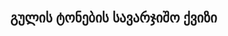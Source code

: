 <!DOCTYPE html>
<html lang="ka">
<head>
  <meta charset="UTF-8" />
  <meta name="viewport" content="width=device-width, initial-scale=1.0"/>
  <title>აუდიო ქვიზი - გულის ტონები</title>
  <style>
    body {
      font-family: sans-serif;
      max-width: 700px;
      margin: auto;
      padding: 20px;
    }
    .question {
      margin-bottom: 30px;
      padding: 20px;
      border: 1px solid #ccc;
      border-radius: 12px;
    }
    button {
      margin: 5px 0;
      display: block;
      padding: 10px;
      width: 100%;
      border-radius: 8px;
      border: 1px solid #888;
      cursor: pointer;
    }
    .correct {
      background-color: #c8f7c5;
    }
    .wrong {
      background-color: #f8d7da;
    }
    audio {
      margin: 10px 0;
    }
  </style>
</head>
<body>
<h2>გულის ტონების სავარჯიშო ქვიზი</h2>
<div id="quiz-container"></div>
<script>
const quizData = [
{
      audio: "audio/1.mp3",
      correct: "გულის მესამე ტონი",
      choices: ['გულის მესამე ტონი', 'გულის მე-4 ტონი', 'პირველი ტონის გახლეჩა', 'მეორე ტონის გახლეჩა-გაორება']
    },
{
      audio: "audio/2.mp3",
      correct: "გულის მე-4 ტონი",
      choices: ['გულის მე-4 ტონი', 'გულის მესამე ტონი', 'ტკაცუნა პირველი ტონი', 'ფუნქციური სისტოლური შუილი']
    },
{
      audio: "audio/3.mp3",
      correct: "პირველი ტონის გახლეჩა",
      choices: ['პირველი ტონის გახლეჩა', 'მეორე ტონის გახლეჩა-გაორება', 'პერიკარდიუმის ხახუნის ხმიანობა', 'ჰოლოსისტოლური შუილი']
    },
{
      audio: "audio/4.mp3",
      correct: "მეორე ტონის გახლეჩა-გაორება",
      choices: ['მეორე ტონის გახლეჩა-გაორება', 'პირველი ტონის გახლეჩა', 'გულის მესამე ტონი', 'კრეშჩენდო-დეკრეშჩენდო ტიპის სისტოლური შუილი, მეორე ტონის გაორება']
    },
{
      audio: "audio/5.mp3",
      correct: "პერიკარდიუმის ხახუნის ხმიანობა",
      choices: ['პერიკარდიუმის ხახუნის ხმიანობა', 'ტკაცუნა პირველი ტონი', 'მეორე ტონის შესუსტება და უხეში სისტოლური შუილი აორტაზე', 'ფუნქციური სისტოლური შუილი']
    },
{
      audio: "audio/6.mp3",
      correct: "ტკაცუნა პირველი ტონი",
      choices: ['ტკაცუნა პირველი ტონი', 'გულის მესამე ტონი', 'გულის მე-4 ტონი', 'მეორე ტონის შესუსტება და დეკრეშჩენდოს ტიპის დიასტოლური შუილი აორტაზე']
    },
{
      audio: "audio/7.mp3",
      correct: "მეორე ტონის შესუსტება და უხეში სისტოლური შუილი აორტაზე",
      choices: ['მეორე ტონის შესუსტება და უხეში სისტოლური შუილი აორტოზე', 'მეორე ტონის შესუსტება და დეკრეშჩენდოს ტიპის დიასტოლური შუილი აორტოზე', 'კრეშჩენდო-დეკრეშჩენდო ტიპის სისტოლური შუილი, მეორე ტონის გაორება', 'ჰოლოსისტოლური შუილი']
    },
{
      audio: "audio/8.mp3",
      correct: "მეორე ტონის შესუსტება და დეკრეშჩენდოს ტიპის დიასტოლური შუილი აორტაზე",
      choices: ['მეორე ტონის შესუსტება და დეკრეშჩენდოს ტიპის დიასტოლური შუილი აორტოზე', 'მეორე ტონის შესუსტება და უხეში სისტოლური შუილი აორტოზე', 'ფუნქციური სისტოლური შუილი', 'პერიკარდიუმის ხახუნის ხმიანობა']
    },
{
      audio: "audio/9.mp3",
      correct: "კრეშჩენდო-დეკრეშჩენდო ტიპის სისტოლური შუილი, მეორე ტონის გაორება",
      choices: ['კრეშჩენდო-დეკრეშჩენდო ტიპის სისტოლური შუილი, მეორე ტონის გაორება', 'ფუნქციური სისტოლური შუილი', 'ჰოლოსისტოლური შუილი', 'გულის მესამე ტონი']
    },
{
      audio: "audio/10.mp3",
      correct: "ფუნქციური სისტოლური შუილი",
      choices: ['ფუნქციური სისტოლური შუილი', 'ჰოლოსისტოლური შუილი', 'მეორე ტონის გახლეჩა-გაორება', 'ტკაცუნა პირველი ტონი']
    },
{
      audio: "audio/11.mp3",
      correct: "ჰოლოსისტოლური შუილი",
      choices: ['ჰოლოსისტოლური შუილი', 'ფუნქციური სისტოლური შუილი', 'პერიკარდიუმის ხახუნის ხმიანობა', 'მეორე ტონის შესუსტება და უხეში სისტოლური შუილი აორტოზე']
    },

];
const container = document.getElementById('quiz-container');
quizData.forEach((q, index) => {
  const div = document.createElement('div');
  div.className = 'question';
  div.innerHTML = `<h3>კითხვა ${index + 1}</h3><audio controls src="${q.audio}"></audio>`;
  q.choices.forEach(choice => {
    const btn = document.createElement('button');
    btn.textContent = choice;
    btn.onclick = () => {
      btn.classList.add(choice === q.correct ? 'correct' : 'wrong');
      Array.from(div.querySelectorAll('button')).forEach(b => {
        if (b.textContent === q.correct) b.classList.add('correct');
        b.disabled = true;
      });
    };
    div.appendChild(btn);
  });
  container.appendChild(div);
});
</script>
</body>
</html>
